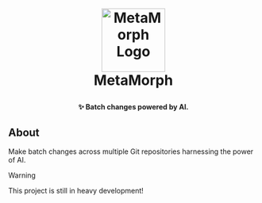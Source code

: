 <h1>
<p align="center">
  <img src="https://github.com/user-attachments/assets/23a9e179-93cb-418a-928b-33c8c1274e4f" alt="MetaMorph Logo" width="128">
  <br>MetaMorph
</h1>
  <p align="center">
    <strong>✨ Batch changes powered by AI.</strong>
  </p>
</p>

## About

Make batch changes across multiple Git repositories harnessing the power of AI.

> [!WARNING]
> This project is still in heavy development!
